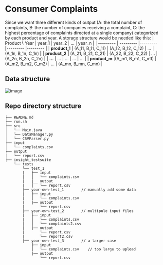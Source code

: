 # Consumer Complaints

Since we want three different kinds of output (A: the total number of complaints, B: the number of companies receiving a complaint, C: the highest percentage of complaints directed at a single company) categorized by each product and year. A storage structure would be needed like this:
| Product \ Year | year_1 |  year_2 | ... | year_n |
| --------- | --------- |--------- |--------- |--------- |
| **product_1** | (A_11, B_11, C_11) | (A_12, B_12, C_12) | ... | (A_1n, B_1n, C_1n) |
| **product_2** | (A_21, B_21, C_21) | (A_22, B_22, C_22) | ... | (A_2n, B_2n, C_2n) |
| **...** | ... | ... | ... | ... |
| **product_m** |(A_m1, B_m1, C_m1) | (A_m2, B_m2, C_m2) | ... | (A_mn, B_mn, C_mn) |

## Data structure
![image](https://github.com/zaza0000/insight/tree/master/IMG/data_structure.png)

## Repo directory structure

    ├── README.md
    ├── run.sh
    ├── src
    │   └── Main.java
    │   └── DataManager.py
    │   └── CSVParser.py
    ├── input
    │   └── complaints.csv
    ├── output
    |   └── report.csv
    ├── insight_testsuite
        └── tests
            └── test_1
            |   ├── input
            |   │   └── complaints.csv
            |   |__ output
            |   │   └── report.csv
            ├── your-own-test_1        // manually add some data        
            |   ├── input
            |   │   └── complaints.csv
            |   |── output
            |       └── report.csv
            ├── your-own-test_2        // multipule input files         
            |   ├── input
            |   │   └── complaints.csv
            │   │   └── complaints2.csv
            |   |── output
            |       └── report.csv
            |       └── report2.csv
            ├── your-own-test_3        // a larger case
                ├── input
                │   └── complaints.csv    // too large to upload
                |── output
                    └── report.csv
                    

